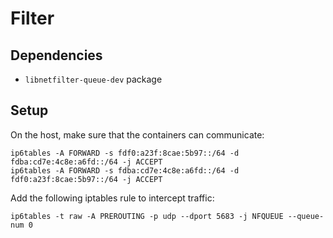 # Filter

## Dependencies

- `libnetfilter-queue-dev` package

## Setup

On the host, make sure that the containers can communicate:
```
ip6tables -A FORWARD -s fdf0:a23f:8cae:5b97::/64 -d fdba:cd7e:4c8e:a6fd::/64 -j ACCEPT
ip6tables -A FORWARD -s fdba:cd7e:4c8e:a6fd::/64 -d fdf0:a23f:8cae:5b97::/64 -j ACCEPT
```

Add the following iptables rule to intercept traffic:
```
ip6tables -t raw -A PREROUTING -p udp --dport 5683 -j NFQUEUE --queue-num 0
```
